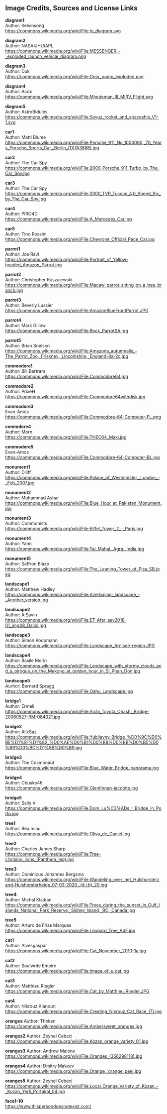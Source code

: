 ## Image Credits, Sources and License Links
  
**diagram1**  
Author: Kelvinsong  
https://commons.wikimedia.org/wiki/File:Io_diagram.svg  
  
**diagram2**  
Author: NASA/JHU/APL  
https://commons.wikimedia.org/wiki/File:MESSENGER_-_exploded_launch_vehicle_diagram.png  
  
**diagram3**  
Author: Duk  
https://commons.wikimedia.org/wiki/File:Gear_pump_exploded.png  
  
**diagram4**  
Author: Acdx  
https://commons.wikimedia.org/wiki/File:Minuteman_III_MIRV_Flight.svg  
  
**diagram5**  
Author: AstroBidules  
https://commons.wikimedia.org/wiki/File:Soyuz_rocket_and_spaceship_V1-1.svg  
  
**car1**  
Author: Matti Blume  
https://commons.wikimedia.org/wiki/File:Porsche_911_No_1000000,_70_Years_Porsche_Sports_Car,_Berlin_(1X7A3888).jpg  
  
**car2**  
Author: The Car Spy  
https://commons.wikimedia.org/wiki/File:2009_Porsche_911_Turbo_by_The_Car_Spy.jpg  
  
**car3**  
Author: The Car Spy  
https://commons.wikimedia.org/wiki/File:2000_TVR_Tuscan_4.0_Speed_Six_by_The_Car_Spy.jpg  
  
**car4**  
Author: PIRO4D  
https://commons.wikimedia.org/wiki/File:A_Mercedes_Car.jpg  
  
**car5**  
Author: Tino Rossini  
https://commons.wikimedia.org/wiki/File:Chevrolet_Official_Pace_Car.jpg  
  
**parrot1**  
Author: Joe Ravi  
https://commons.wikimedia.org/wiki/File:Portrait_of_Yellow-headed_Amazon_Parrot.jpg  
  
**parrot2**  
Author: Christopher Kuszajewski  
https://commons.wikimedia.org/wiki/File:Macaw_parrot_sitting_on_a_tree_branch.jpg  
  
**parrot3**  
Author: Beverly Lussier  
https://commons.wikimedia.org/wiki/File:AmazonBlueFrontParrot.JPG  
  
**parrot4**  
Author: Mark Gillow  
https://commons.wikimedia.org/wiki/File:Rock_ParrotSA.jpg  
  
**parrot5**  
Author: Brian Snelson  
https://commons.wikimedia.org/wiki/File:Amazona_autumnalis_-The_Parrot_Zoo,_Friskney,_Lincolnshire,_England-8a-2c.jpg  
  
**commodore1**  
Author: Bill Bertram  
https://commons.wikimedia.org/wiki/File:Commodore64.jpg  
  
**commodore2**  
Author: PrixeH  
https://commons.wikimedia.org/wiki/File:Commodore64withdisk.jpg  
  
**commodore3**  
Evan-Amos  
https://commons.wikimedia.org/wiki/File:Commodore-64-Computer-FL.png  
  
**commdore4**  
Author: Morn  
https://commons.wikimedia.org/wiki/File:THEC64_Maxi.jpg  
  
**commodore5**  
Evan-Amos  
https://commons.wikimedia.org/wiki/File:Commodore-64-Computer-BL.jpg  
  
**monument1**  
Author: Diliff  
https://commons.wikimedia.org/wiki/File:Palace_of_Westminster,_London_-_Feb_2007.jpg  
  
**monument2**  
Author: Muhammad Ashar  
https://commons.wikimedia.org/wiki/File:Blue_Hour_at_Pakistan_Monument.jpg  
  
**monument3**  
Author: Commonists  
https://commons.wikimedia.org/wiki/File:Eiffel_Tower_2_-_Paris.jpg  
  
**monument4**  
Author: Yann  
https://commons.wikimedia.org/wiki/File:Taj_Mahal,_Agra,_India.jpg  
  
**monument5**  
Author: Saffron Blaze  
https://commons.wikimedia.org/wiki/File:The_Leaning_Tower_of_Pisa_SB.jpeg  
  
**landscape1**  
Author: Matthew Hadley  
https://commons.wikimedia.org/wiki/File:Azerbajiani_landscape_-_Another_version.jpg  
  
**landscape2**  
Author:	A.Savin  
https://commons.wikimedia.org/wiki/File:ET_Afar_asv2018-01_img48_Dallol.jpg  
  
**landscape3**  
Author: Simon Koopmann  
https://commons.wikimedia.org/wiki/File:Landscape_Arnisee-region.JPG  
  
**landscape4**  
Author: Basile Morin  
https://commons.wikimedia.org/wiki/File:Landscape_with_stormy_clouds_and_a_pirogue_on_the_Mekong_at_golden_hour_in_Si_Phan_Don.jpg  
  
**landscape5**  
Aurhor: Bernard Spragg  
https://commons.wikimedia.org/wiki/File:Oahu_Landscape.jpg  
  
**bridge1**  
Author: Ermell  
https://commons.wikimedia.org/wiki/File:Aichi_Toyota_Ohashi_Bridge-20060527-RM-084021.jpg  
  
**bridge2**  
Author: AlixSaz  
https://commons.wikimedia.org/wiki/File:Yubileyny_Bridge_%D0%9C%D0%BE%D1%81%D1%82_%D0%AE%D0%B1%D0%B8%D0%BB%D0%B5%D0%B9%D0%BD%D1%8B%D0%B9.jpg  
  
**bridge3**  
Author: The Cosmonaut  
https://commons.wikimedia.org/wiki/File:Blue_Water_Bridge_panorama.jpg  
  
**bridge4**  
Author: Cbuske46  
https://commons.wikimedia.org/wiki/File:Glenfinnan-jacobite.jpg  
  
**bridge5**  
Author: Sally V  
https://commons.wikimedia.org/wiki/File:Dom_Lu%C3%ADs_I_Bridge_in_Porto.jpg  
  
**tree1**  
Author: Bea.miau  
https://commons.wikimedia.org/wiki/File:Olivo_de_Daniel.jpg  
  
**tree2**  
Author: Charles James Sharp  
https://commons.wikimedia.org/wiki/File:Tree-climbing_lions_(Panthera_leo).jpg  
  
**tree3**  
Author: Dominicus Johannes Bergsma  
https://commons.wikimedia.org/wiki/File:Wandeling_over_het_Hulshorsterzand-Hulshorsterheide_07-03-2020._(d.j.b)_20.jpg  
  
**tree4**  
Author: Michal Klajban  
https://commons.wikimedia.org/wiki/File:Trees_during_the_sunset_in_Gulf_Islands_National_Park_Reserve,_Sidney_Island,_BC,_Canada.jpg  
  
**tree5**  
Author: Arturo de Frias Marques  
https://commons.wikimedia.org/wiki/File:Leopard_Tree_AdF.jpg  
  
**cat1**  
Author: Alvesgaspar  
https://commons.wikimedia.org/wiki/File:Cat_November_2010-1a.jpg  
  
**cat2**  
Author: Soulwrite Empire  
https://commons.wikimedia.org/wiki/File:Image_of_a_cat.jpg  
  
**cat3**  
Author: Matthieu Riegler  
https://commons.wikimedia.org/wiki/File:Cat_by_Matthieu_Riegler.JPG  
  
**cat4**  
Author: Nikrouz Kianouri  
https://commons.wikimedia.org/wiki/File:Creating_Nikrouz_Cat_Race_(7).jpg  

**oranges**
Author: Thoken
https://commons.wikimedia.org/wiki/File:Ambersweet_oranges.jpg

**oranges2**
Author: Zeynel Cebeci
https://commons.wikimedia.org/wiki/File:Kozan_orange_variety_01.jpg

**oranges3**
Author: Andrew Malone
https://commons.wikimedia.org/wiki/File:Oranges_(356298118).jpg

**oranges4**
Author: Dmitry Makeev
https://commons.wikimedia.org/wiki/File:Orange,_orange_peel.jpg

**oranges5**
Author: Zeynel Cebeci
https://commons.wikimedia.org/wiki/File:Local_Orange_Variety_of_Kozan_-_Kozan_Yerli_Portakal_04.jpg

**face1-10**  
https://www.thispersondoesnotexist.com/  
  

